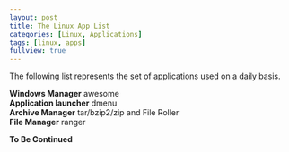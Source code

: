 ```yaml
---
layout: post
title: The Linux App List
categories: [Linux, Applications]
tags: [linux, apps]
fullview: true
---
```


The following list represents the set of applications used on a daily basis.

**Windows Manager** awesome  
**Application launcher** dmenu  
**Archive Manager** tar/bzip2/zip and File Roller  
**File Manager** ranger  

**To Be Continued**
